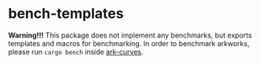 # bench-templates

**Warning!!!** This package does not implement any benchmarks, but exports templates and macros for benchmarking.
In order to benchmark arkworks, please run `cargo bench` inside [ark-curves](https://github.com/arkworks-rs/algebra/tree/master/curves).
